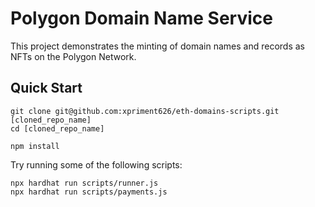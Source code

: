 # Polygon Domain Name Service

This project demonstrates the minting of domain names and records as NFTs on the Polygon Network. 

## Quick Start

```shell
git clone git@github.com:xpriment626/eth-domains-scripts.git [cloned_repo_name]
cd [cloned_repo_name]
```

```shell
npm install
```

Try running some of the following scripts:

```shell
npx hardhat run scripts/runner.js
npx hardhat run scripts/payments.js
```
